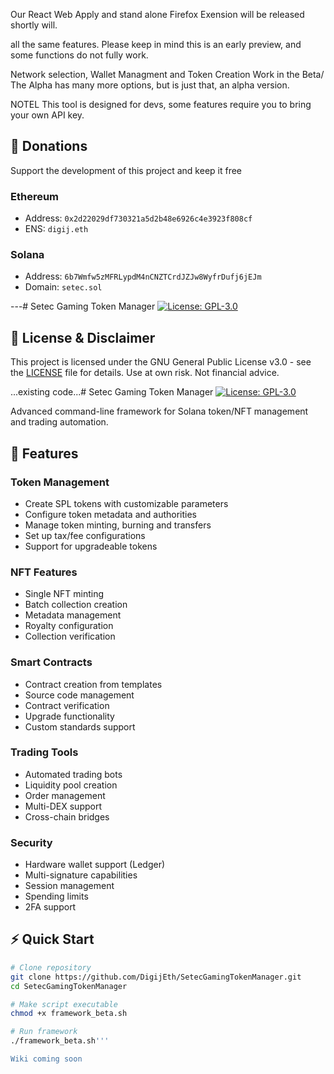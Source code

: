 Our React Web Apply and stand alone Firefox Exension will be released shortly will.

all the same features. Please keep in mind this is an early preview,
and some functions do not fully work. 

Network selection, Wallet Managment and Token Creation Work in the Beta/
The Alpha has many more options, but is just that, an alpha version.

NOTEL This tool is designed for devs, some features require you to bring
your own API key.

## 💝 Donations

Support the development of this project and keep it free

### Ethereum
- Address: `0x2d22029df730321a5d2b48e6926c4e3923f808cf`
- ENS: `digij.eth`

### Solana
- Address: `6b7Wmfw5zMFRLypdM4nCNZTCrdJZJw8WyfrDufj6jEJm`
- Domain: `setec.sol`

---# Setec Gaming Token Manager
[![License: GPL-3.0](https://img.shields.io/badge/License-GPLv3-blue.svg)](https://www.gnu.org/licenses/gpl-3.0)


## 📜 License & Disclaimer

This project is licensed under the GNU General Public License v3.0 - see the [LICENSE](LICENSE) file for details. 
Use at own risk. Not financial advice.

...existing code...# Setec Gaming Token Manager
[![License: GPL-3.0](https://img.shields.io/badge/License-GPLv3-blue.svg)](https://www.gnu.org/licenses/gpl-3.0)

Advanced command-line framework for Solana token/NFT management and trading automation.

## 🚀 Features

### Token Management
- Create SPL tokens with customizable parameters
- Configure token metadata and authorities 
- Manage token minting, burning and transfers
- Set up tax/fee configurations
- Support for upgradeable tokens

### NFT Features
- Single NFT minting
- Batch collection creation
- Metadata management 
- Royalty configuration
- Collection verification

### Smart Contracts
- Contract creation from templates
- Source code management
- Contract verification
- Upgrade functionality
- Custom standards support

### Trading Tools
- Automated trading bots
- Liquidity pool creation
- Order management
- Multi-DEX support
- Cross-chain bridges

### Security
- Hardware wallet support (Ledger)
- Multi-signature capabilities 
- Session management
- Spending limits
- 2FA support

## ⚡ Quick Start

```bash
# Clone repository
git clone https://github.com/DigijEth/SetecGamingTokenManager.git
cd SetecGamingTokenManager

# Make script executable
chmod +x framework_beta.sh

# Run framework
./framework_beta.sh'''

Wiki coming soon

